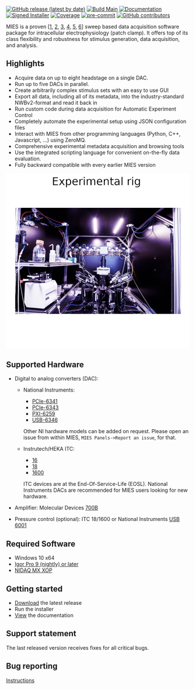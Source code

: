 [![GitHub release (latest by date)](https://img.shields.io/github/v/release/AllenInstitute/MIES?style=plastic)](https://github.com/AllenInstitute/MIES/releases)
[![Build Main](https://github.com/AllenInstitute/MIES/actions/workflows/build-release.yml/badge.svg?branch=main)](https://github.com/AllenInstitute/MIES/actions/workflows/build-release.yml)
[![Documentation](https://img.shields.io/badge/docs-doxygen%2Fbreathe%2Fsphinx-blue.svg?style=plastic)](https://alleninstitute.github.io/MIES/user.html)
[![Signed Installer](https://img.shields.io/badge/Signed%20Installer-Yes-success?style=plastic)](https://alleninstitute.github.io/MIES/developers.html#signed-installer)
[![Coverage](https://byte-physics.de/public-downloads/aistorage/transfer/report/coverage/badge_combined.svg)](https://byte-physics.de/public-downloads/aistorage/transfer/report/coverage/)
[![pre-commit](https://img.shields.io/badge/pre--commit-enabled-brightgreen?logo=pre-commit)](https://github.com/pre-commit/pre-commit)
[![GitHub contributors](https://img.shields.io/github/contributors/AllenInstitute/MIES?style=plastic)](https://github.com/AllenInstitute/MIES/graphs/contributors)

MIES is a proven \[[1](https://www.science.org/stoken/author-tokens/ST-374/full),
[2](https://doi.org/10.1038/s41586-021-03813-8),
[3](https://doi.org/10.1038/s41593-019-0417-0),
[4](https://elifesciences.org/articles/37349),
[5](https://doi.org/10.1038/s41586-021-03813-8),
[6](https://doi.org/10.7554/eLife.65482)\] sweep based data acquisition
software package for intracellular electrophysiology (patch clamp). It offers
top of its class flexibility and robustness for stimulus generation, data
acquisition, and analysis.

## Highlights

- Acquire data on up to eight headstage on a single DAC.
- Run up to five DACs in parallel.
- Create arbitrarily complex stimulus sets with an easy to use GUI
- Export all data, including all of its metadata, into the industry-standard NWBv2-format and read it back in
- Run custom code during data acquisition for Automatic Experiment Control
- Completely automate the experimental setup using JSON configuration files
- Interact with MIES from other programming languages (Python, C++, Javascript, ...) using ZeroMQ.
- Comprehensive experimental metadata acquisition and browsing tools
- Use the integrated scripting language for convenient on-the-fly data evaluation.
- Fully backward compatible with every earlier MIES version

![Slideshow showing the main graphical user interfaces of MIES in Igor Pro](Packages/Artwork/readme-teaser.gif)

## Supported Hardware
- Digital to analog converters (DAC):
    - National Instruments:
      * [PCIe-6341](https://www.ni.com/de-de/support/model.pcie-6341.html)
      * [PCIe-6343](https://www.ni.com/en-us/support/model.pcie-6343.html)
      * [PXI-6259](https://www.ni.com/en-us/support/model.pxi-6259.html)
      * [USB-6346](https://www.ni.com/de-de/support/model.usb-6346.html)

      Other NI hardware models can be added on request. Please open an issue from within MIES,
  `MIES Panels->Report an issue`, for that.

   - Instrutech/HEKA ITC:
     * [16](http://www.heka.com/downloads/hardware/manual/itc16.pdf)
      * [18](http://www.heka.com/downloads/hardware/manual/m_itc18.pdf)
     * [1600](http://www.heka.com/downloads/hardware/manual/m_itc1600.pdf)

     ITC devices are at the End-Of-Service-Life (EOSL). National Instruments DACs are recommended for MIES users looking
for new hardware.

- Amplifier: Molecular Devices [700B](https://www.moleculardevices.com/products/axon-patch-clamp-system/amplifiers/axon-instruments-patch-clamp-amplifiers)
- Pressure control (optional): ITC 18/1600 or National Instruments [USB 6001](https://www.ni.com/en-us/support/model.usb-6001.html)

## Required Software

- Windows 10 x64
- [Igor Pro 9 (nightly) or later](https://alleninstitute.github.io/MIES/installation.html#igor-pro-update-nightly)
- [NIDAQ MX XOP](https://www.wavemetrics.com/products/nidaqtools/nidaqtools.htm)

## Getting started

- [Download](https://github.com/AllenInstitute/MIES/releases/tag/latest) the latest release
- Run the installer
- [View](https://alleninstitute.github.io/MIES/user.html) the documentation

## Support statement

The last released version receives fixes for all critical bugs.

## Bug reporting

[Instructions](https://alleninstitute.github.io/MIES/reportingbugs.html)
